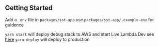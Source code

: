 ## Getting Started

Add a `.env` file in `packages/sst-app` use `packages/sst-app/.example-env` for guidence

`yarn start` will deploy debug stack to AWS and start Live Lambda Dev see [here](https://docs.serverless-stack.com/live-lambda-development)
`yarn deploy` will deploy to production

